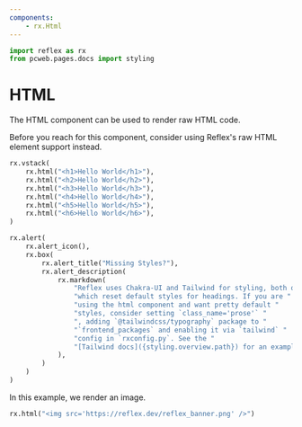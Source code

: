 ```yaml
---
components:
    - rx.Html
---
```


```python exec
import reflex as rx
from pcweb.pages.docs import styling
```

# HTML 

The HTML component can be used to render raw HTML code. 

Before you reach for this component, consider using Reflex's raw HTML element support instead.

```python demo
rx.vstack(
    rx.html("<h1>Hello World</h1>"),
    rx.html("<h2>Hello World</h2>"),
    rx.html("<h3>Hello World</h3>"),
    rx.html("<h4>Hello World</h4>"),
    rx.html("<h5>Hello World</h5>"),
    rx.html("<h6>Hello World</h6>"),
)
```

```python eval
rx.alert(
    rx.alert_icon(),
    rx.box(
        rx.alert_title("Missing Styles?"),
        rx.alert_description(
            rx.markdown(
                "Reflex uses Chakra-UI and Tailwind for styling, both of "
                "which reset default styles for headings. If you are "
                "using the html component and want pretty default "
                "styles, consider setting `class_name='prose'` "
                ", adding `@tailwindcss/typography` package to "
                "`frontend_packages` and enabling it via `tailwind` "
                "config in `rxconfig.py`. See the "
                "[Tailwind docs]({styling.overview.path}) for an example of adding this plugin."
            ),
        )
    )
)
```

In this example, we render an image.

```python demo
rx.html("<img src='https://reflex.dev/reflex_banner.png' />")
```

